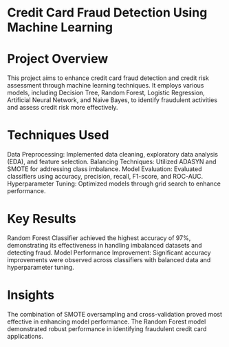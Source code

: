 # Credit Card Fraud Detection Using Machine Learning
# Project Overview
This project aims to enhance credit card fraud detection and credit risk assessment through machine learning techniques. It employs various models, including Decision Tree, Random Forest, Logistic Regression, Artificial Neural Network, and Naive Bayes, to identify fraudulent activities and assess credit risk more effectively.

# Techniques Used
Data Preprocessing: Implemented data cleaning, exploratory data analysis (EDA), and feature selection.
Balancing Techniques: Utilized ADASYN and SMOTE for addressing class imbalance.
Model Evaluation: Evaluated classifiers using accuracy, precision, recall, F1-score, and ROC-AUC.
Hyperparameter Tuning: Optimized models through grid search to enhance performance.
# Key Results
Random Forest Classifier achieved the highest accuracy of 97%, demonstrating its effectiveness in handling imbalanced datasets and detecting fraud.
Model Performance Improvement: Significant accuracy improvements were observed across classifiers with balanced data and hyperparameter tuning.
# Insights
The combination of SMOTE oversampling and cross-validation proved most effective in enhancing model performance.
The Random Forest model demonstrated robust performance in identifying fraudulent credit card applications.
